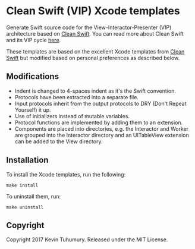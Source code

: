 # Clean Swift (VIP) Xcode templates

Generate Swift source code for the View-Interactor-Presenter (VIP) architecture based on [Clean Swift](http://clean-swift.com). You can read more about Clean Swift and its VIP cycle [here](http://clean-swift.com/clean-swift-ios-architecture).

These templates are based on the excellent Xcode templates from [Clean Swift](http://clean-swift.com) but modified based on personal preferences as described below.

## Modifications

* Indent is changed to 4-spaces indent as it's the Swift convention.
* Protocols have been extracted into a separate file.
* Input protocols inherit from the output protocols to DRY (Don't Repeat Yourself) it up.
* Use of initializers instead of mutable variables.
* Protocol functions are implemented by adding them to an extension.
* Components are placed into directories, e.g. the Interactor and Worker are grouped into the Interactor directory and an UITableView extension can be added to the View directory.

## Installation

To install the Xcode templates, run the following:

```
make install
```

To uninstall them, run:

```
make uninstall
```

## Copyright

Copyright 2017 Kevin Tuhumury. Released under the MIT License.
